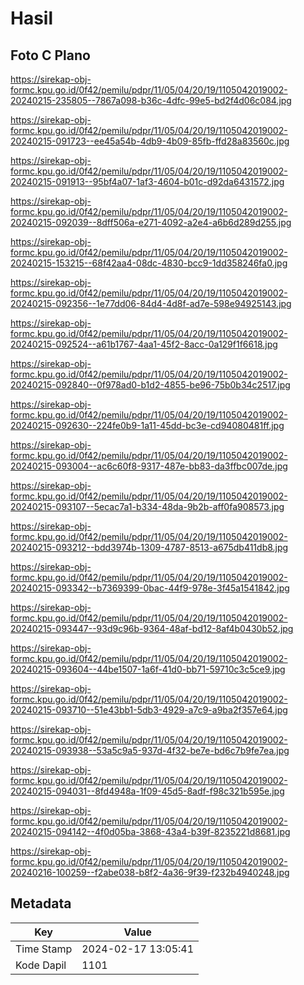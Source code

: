 # Hasil

## Foto C Plano

https://sirekap-obj-formc.kpu.go.id/0f42/pemilu/pdpr/11/05/04/20/19/1105042019002-20240215-235805--7867a098-b36c-4dfc-99e5-bd2f4d06c084.jpg

https://sirekap-obj-formc.kpu.go.id/0f42/pemilu/pdpr/11/05/04/20/19/1105042019002-20240215-091723--ee45a54b-4db9-4b09-85fb-ffd28a83560c.jpg

https://sirekap-obj-formc.kpu.go.id/0f42/pemilu/pdpr/11/05/04/20/19/1105042019002-20240215-091913--95bf4a07-1af3-4604-b01c-d92da6431572.jpg

https://sirekap-obj-formc.kpu.go.id/0f42/pemilu/pdpr/11/05/04/20/19/1105042019002-20240215-092039--8dff506a-e271-4092-a2e4-a6b6d289d255.jpg

https://sirekap-obj-formc.kpu.go.id/0f42/pemilu/pdpr/11/05/04/20/19/1105042019002-20240215-153215--68f42aa4-08dc-4830-bcc9-1dd358246fa0.jpg

https://sirekap-obj-formc.kpu.go.id/0f42/pemilu/pdpr/11/05/04/20/19/1105042019002-20240215-092356--1e77dd06-84d4-4d8f-ad7e-598e94925143.jpg

https://sirekap-obj-formc.kpu.go.id/0f42/pemilu/pdpr/11/05/04/20/19/1105042019002-20240215-092524--a61b1767-4aa1-45f2-8acc-0a129f1f6618.jpg

https://sirekap-obj-formc.kpu.go.id/0f42/pemilu/pdpr/11/05/04/20/19/1105042019002-20240215-092840--0f978ad0-b1d2-4855-be96-75b0b34c2517.jpg

https://sirekap-obj-formc.kpu.go.id/0f42/pemilu/pdpr/11/05/04/20/19/1105042019002-20240215-092630--224fe0b9-1a11-45dd-bc3e-cd94080481ff.jpg

https://sirekap-obj-formc.kpu.go.id/0f42/pemilu/pdpr/11/05/04/20/19/1105042019002-20240215-093004--ac6c60f8-9317-487e-bb83-da3ffbc007de.jpg

https://sirekap-obj-formc.kpu.go.id/0f42/pemilu/pdpr/11/05/04/20/19/1105042019002-20240215-093107--5ecac7a1-b334-48da-9b2b-aff0fa908573.jpg

https://sirekap-obj-formc.kpu.go.id/0f42/pemilu/pdpr/11/05/04/20/19/1105042019002-20240215-093212--bdd3974b-1309-4787-8513-a675db411db8.jpg

https://sirekap-obj-formc.kpu.go.id/0f42/pemilu/pdpr/11/05/04/20/19/1105042019002-20240215-093342--b7369399-0bac-44f9-978e-3f45a1541842.jpg

https://sirekap-obj-formc.kpu.go.id/0f42/pemilu/pdpr/11/05/04/20/19/1105042019002-20240215-093447--93d9c96b-9364-48af-bd12-8af4b0430b52.jpg

https://sirekap-obj-formc.kpu.go.id/0f42/pemilu/pdpr/11/05/04/20/19/1105042019002-20240215-093604--44be1507-1a6f-41d0-bb71-59710c3c5ce9.jpg

https://sirekap-obj-formc.kpu.go.id/0f42/pemilu/pdpr/11/05/04/20/19/1105042019002-20240215-093710--51e43bb1-5db3-4929-a7c9-a9ba2f357e64.jpg

https://sirekap-obj-formc.kpu.go.id/0f42/pemilu/pdpr/11/05/04/20/19/1105042019002-20240215-093938--53a5c9a5-937d-4f32-be7e-bd6c7b9fe7ea.jpg

https://sirekap-obj-formc.kpu.go.id/0f42/pemilu/pdpr/11/05/04/20/19/1105042019002-20240215-094031--8fd4948a-1f09-45d5-8adf-f98c321b595e.jpg

https://sirekap-obj-formc.kpu.go.id/0f42/pemilu/pdpr/11/05/04/20/19/1105042019002-20240215-094142--4f0d05ba-3868-43a4-b39f-8235221d8681.jpg

https://sirekap-obj-formc.kpu.go.id/0f42/pemilu/pdpr/11/05/04/20/19/1105042019002-20240216-100259--f2abe038-b8f2-4a36-9f39-f232b4940248.jpg


## Metadata

| Key        | Value               |
| ---------- | ------------------- |
| Time Stamp | 2024-02-17 13:05:41 |
| Kode Dapil | 1101                |



